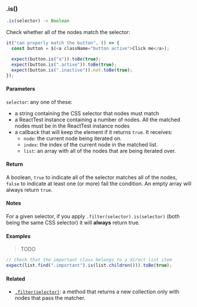 ### .is()

```js
.is(selector) -> Boolean
```

Check whether all of the nodes match the selector:

```js
it("can properly match the button", () => {
  const button = $(<a className="button active">Click me</a>);

  expect(button.is("a")).toBe(true);
  expect(button.is(".active")).toBe(true);
  expect(button.is(".inactive")).not.toBe(true);
});
```

#### Parameters

`selector`: any one of these:

- a string containing the CSS selector that nodes must match
- a ReactTest instance containing a number of nodes. All the matched nodes must be in the ReactTest instance nodes
- a callback that will keep the element if it returns `true`. It receives:
  - `node`: the current node being iterated on.
  - `index`: the index of the current node in the matched list.
  - `list`: an array with all of the nodes that are being iterated over.

#### Return

A boolean, `true` to indicate all of the selector matches all of the nodes, `false` to indicate at least one (or more) fail the condition. An empty array will always return `true`.

#### Notes

For a given selector, if you apply `.filter(selector).is(selector)` (both being the same CSS selector) it will **always** return true.

#### Examples

> TODO

```js
// Check that the important class belongs to a direct list item
expect(list.find(".important").is(list.children())).toBe(true);
```

#### Related

- [`.filter(selector)`](#filter): a method that returns a new collection only with nodes that pass the matcher.
